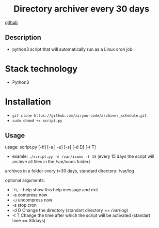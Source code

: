 <h1 align="center">Directory archiver every 30 days</h1>

<a href="https://github.com/airyou-code/archiver_schedule" target="_blank">github</a> 

## Description
- python3 script that will automatically run as a Linux cron job.

# Stack technology
- Python3

# Installation
- `git clone https://github.com/airyou-code/archiver_schedule.git `
- `sudo chmod +x script.py`

## Usage
usage: script.py [-h] [-a | -u] [-s] [-d D] [-t T]
- examle: `./script.py -d /var/icons -t 15` (every 15 days the script will archive all files in the /var/icons folder)

archives in a folder every t=30 days, standard directory: /var/log

optional arguments:
  - -h, --help  show this help message and exit
  - -a          compress now
  - -u          uncompress now
  - -s          stop cron
  - -d D        Сhange the directory (standart directory == /var/log)
  - -t T        Change the time after which the script will be activated (standart time == 30days)
